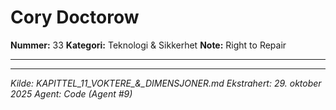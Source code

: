 # Cory Doctorow

**Nummer:** 33
**Kategori:** Teknologi & Sikkerhet
**Note:** Right to Repair

---

---

*Kilde: KAPITTEL_11_VOKTERE_&_DIMENSJONER.md*
*Ekstrahert: 29. oktober 2025*
*Agent: Code (Agent #9)*
